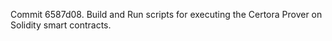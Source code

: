 Commit 6587d08.                    Build and Run scripts for executing the Certora Prover on Solidity smart contracts.